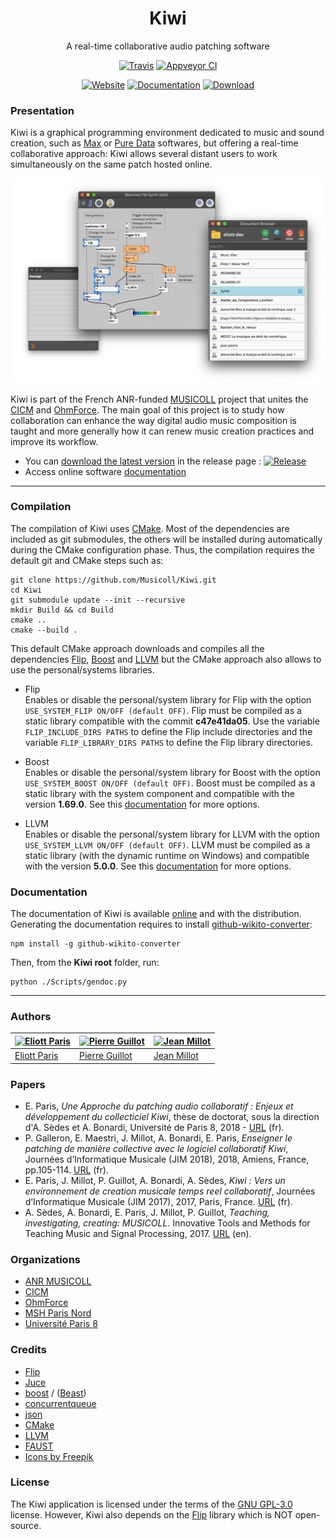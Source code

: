 <p align="center">
  <h1 align="center">Kiwi</h1>
  <p align="center">
    A real-time collaborative audio patching software
  </p>
  <p align="center">
    <a href="https://travis-ci.org/Musicoll/Kiwi"><img src="https://travis-ci.org/Musicoll/Kiwi.svg?branch=master" alt="Travis"></a>
    <a href="https://ci.appveyor.com/project/CICM/kiwi/history"><img src="https://ci.appveyor.com/api/projects/status/github/Musicoll/Kiwi?branch=master&svg=true" alt="Appveyor CI"></a>
  </p>
  <p align="center">
    <a href="http://kiwi.univ-paris8.fr/"><img src="https://img.shields.io/badge/@-website-blue.svg" alt="Website"></a>
    <a href="http://musicoll.github.io/Kiwi"><img src="https://img.shields.io/badge/@-documentation-blue.svg" alt="Documentation"></a>
    <a href="https://github.com/Musicoll/Kiwi/releases"><img src="https://img.shields.io/badge/@-download-blue.svg" alt="Download"></a>
  </p>
</p>

### Presentation

Kiwi is a graphical programming environment dedicated to music and sound creation, such as [Max](https://cycling74.com) or [Pure Data](https://puredata.info/) softwares, but offering a real-time collaborative approach: Kiwi allows several distant users to work simultaneously on the same patch hosted online.

![Kiwi Screenshot](docs/img/kiwi_screenshot.png)

Kiwi is part of the French ANR-funded [MUSICOLL](http://musicoll.mshparisnord.org/) project that unites the [CICM](http://cicm.mshparisnord.org/) and [OhmForce](https://www.ohmforce.com/).
The main goal of this project is to study how collaboration can enhance the way digital audio music composition is taught and more generally how it can renew music creation practices and improve its workflow.

- You can [download the latest version](https://github.com/Musicoll/Kiwi/releases) in the release page : [![Release](https://img.shields.io/github/release/Musicoll/Kiwi.svg)](https://github.com/Musicoll/Kiwi/releases)
- Access online software [documentation](http://musicoll.github.io/Kiwi)

---

### Compilation

The compilation of Kiwi uses [CMake](https://cmake.org/). Most of the dependencies are included as git submodules, the others will be installed during automatically during the CMake configuration phase. Thus, the compilation requires the default git and CMake steps such as:

```
git clone https://github.com/Musicoll/Kiwi.git
cd Kiwi
git submodule update --init --recursive
mkdir Build && cd Build
cmake ..
cmake --build .
```

This default CMake approach downloads and compiles all the dependencies [Flip](http://developer.irisate.com/), [Boost](https://www.boost.org/) and [LLVM](http://llvm.org) but the CMake approach also allows to use the personal/systems libraries.

- Flip  
Enables or disable the personal/system library for Flip with the option `USE_SYSTEM_FLIP ON/OFF (default OFF)`. Flip must be compiled as a static library compatible with the commit **c47e41da05**.  Use the variable `FLIP_INCLUDE_DIRS PATHS` to define the Flip include directories and the variable `FLIP_LIBRARY_DIRS PATHS` to define the Flip library directories.

- Boost  
Enables or disable the personal/system library for Boost with the option `USE_SYSTEM_BOOST ON/OFF (default OFF)`. Boost must be compiled as a static library with the system component and compatible with the version **1.69.0**. See this [documentation](https://cmake.org/cmake/help/v3.0/module/FindBoost.html) for more options.

- LLVM  
Enables or disable the personal/system library for LLVM with the option `USE_SYSTEM_LLVM ON/OFF (default OFF)`. LLVM must be compiled as a static library (with the dynamic runtime on Windows) and compatible with the version **5.0.0**. See this [documentation](https://llvm.org/docs/CMake.html) for more options.

### Documentation

The documentation of Kiwi is available [online](http://musicoll.github.io/Kiwi) and with the distribution. Generating the documentation requires to install  [github-wikito-converter](https://github.com/yakivmospan/github-wikito-converter):
```
npm install -g github-wikito-converter
```
Then, from the **Kiwi root** folder, run:
```
python ./Scripts/gendoc.py
```

---

### Authors

[![Eliott Paris](https://avatars.githubusercontent.com/u/1750257?s=90)](https://github.com/eliottparis) | [![Pierre Guillot](https://avatars.githubusercontent.com/u/1409918?s=90)](https://github.com/pierreguillot) | [![Jean Millot](https://avatars.githubusercontent.com/u/16612690?s=90)](https://github.com/jean-millot)
---|---|---
[Eliott Paris](https://github.com/eliottparis) | [Pierre Guillot](https://github.com/pierreguillot) | [Jean Millot](https://github.com/jean-millot)

### Papers

- E. Paris, *Une Approche du patching audio collaboratif : Enjeux et développement du collecticiel Kiwi*, thèse de doctorat, sous la direction d'A. Sèdes et A. Bonardi, Université de Paris 8, 2018 - [URL](https://hal.archives-ouvertes.fr/tel-01970169v1) (fr).
- P. Galleron, E. Maestri, J. Millot, A. Bonardi, E. Paris, *Enseigner le patching de manière collective avec le logiciel collaboratif Kiwi*, Journées d’Informatique Musicale (JIM 2018), 2018, Amiens, France, pp.105-114. [URL](https://hal.archives-ouvertes.fr/hal-01791492/document) (fr).
- E. Paris, J. Millot, P. Guillot, A. Bonardi, A. Sèdes, *Kiwi : Vers un environnement de creation musicale temps reel collaboratif*, Journées d’Informatique Musicale (JIM 2017), 2017, Paris, France. [URL](https://hal.archives-ouvertes.fr/hal-01550190/document) (fr).
- A. Sèdes, A. Bonardi, E. Paris, J. Millot, P. Guillot, *Teaching, investigating, creating: MUSICOLL*. Innovative Tools and Methods for Teaching Music and Signal Processing, 2017. [URL](https://hal.archives-ouvertes.fr/hal-01581698/document) (en).

### Organizations

- [ANR MUSICOLL](http://musicoll.mshparisnord.org)
- [CICM](http://cicm.mshparisnord.org)
- [OhmForce](https://www.ohmforce.com/Company.do)
- [MSH Paris Nord](https://www.mshparisnord.fr)
- [Université Paris 8](https://www.univ-paris8.fr)

### Credits

- [Flip](http://developer.irisate.com/)
- [Juce](https://github.com/WeAreROLI/JUCE)
- [boost](https://www.boost.org/) / ([Beast](https://github.com/boostorg/Beast/))
- [concurrentqueue](https://github.com/cameron314/concurrentqueue)
- [json](https://github.com/nlohmann/json)
- [CMake](https://cmake.org/)
- [LLVM](http://llvm.org)
- [FAUST](https://github.com/grame-cncm/faust.git)
- [Icons by Freepik](https://www.flaticon.com/)

### License

The Kiwi application is licensed under the terms of the [GNU GPL-3.0](https://github.com/Musicoll/Kiwi/blob/master/Licence.md) license. However, Kiwi also depends on the [Flip](http://developer.irisate.com/) library which is NOT open-source.
